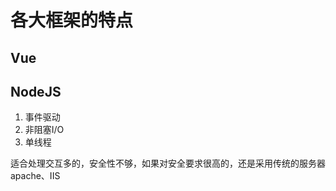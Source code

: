 # 各大框架的特点 #
## Vue ##

## NodeJS ##
1. 事件驱动
2. 非阻塞I/O
3. 单线程

适合处理交互多的，安全性不够，如果对安全要求很高的，还是采用传统的服务器apache、IIS